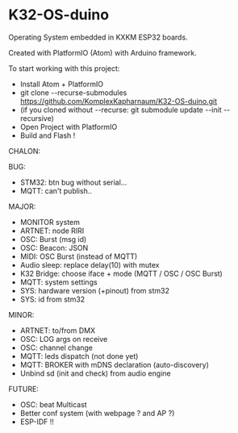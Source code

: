 # K32-OS-duino

Operating System embedded in KXKM ESP32 boards.

Created with PlatformIO (Atom) with Arduino framework.

To start working with this project:
- Install Atom + PlatformIO
- git clone --recurse-submodules https://github.com/KomplexKapharnaum/K32-OS-duino.git
- (if you cloned without --recurse: git submodule update --init --recursive)
- Open Project with PlatformIO
- Build and Flash !


CHALON:


BUG:
- STM32: btn bug without serial...
- MQTT: can't publish..

MAJOR:
- MONITOR system 
- ARTNET: node RIRI
- OSC: Burst (msg id)
- OSC: Beacon: JSON
- MIDI: OSC Burst (instead of MQTT)
- Audio sleep: replace delay(10) with mutex
- K32 Bridge: choose iface + mode (MQTT / OSC / OSC Burst)
- MQTT: system settings
- SYS: hardware version (+pinout) from stm32
- SYS: id from stm32 

MINOR:
- ARTNET: to/from DMX
- OSC: LOG args on receive
- OSC: channel change
- MQTT: leds dispatch (not done yet)
- MQTT: BROKER with mDNS declaration (auto-discovery)
- Unbind sd (init and check) from audio engine


FUTURE:
- OSC: beat Multicast
- Better conf system (with webpage ? and AP ?)
- ESP-IDF !!



